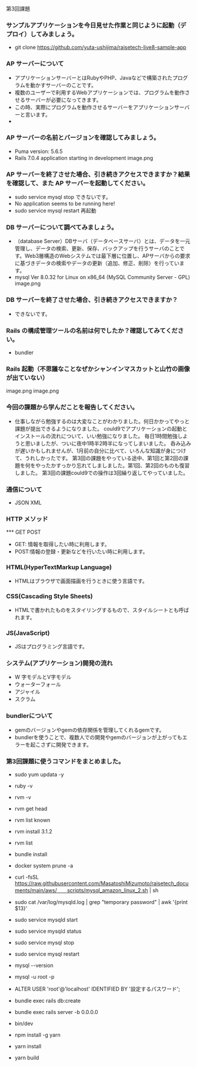 第3回課題
### サンプルアプリケーションを今日見せた作業と同じように起動（デプロイ）してみましょう。
- git clone https://github.com/yuta-ushijima/raisetech-live8-sample-app
### AP サーバーについて
- アプリケーションサーバーとはRubyやPHP、Javaなどで構築されたプログラムを動かすサーバーのことです。
- 複数のユーザーで利用するWebアプリケーションでは、プログラムを動作させるサーバーが必要になってきます。
- この時、実際にプログラムを動作させるサーバーをアプリケーションサーバーと言います。
- 
### AP サーバーの名前とバージョンを確認してみましょう。
- Puma version: 5.6.5　 
- Rails 7.0.4 application starting in development
image.png
### AP サーバーを終了させた場合、引き続きアクセスできますか？結果を確認して、また AP サーバーを起動してください。
- sudo service mysql stop できないです。
- No application seems to be running here!
- sudo service mysql restart 再起動
### DB サーバーについて調べてみましょう。
- （database Server）DBサーバ（データベースサーバ）とは、データを一元管理し、データの検索、更新、保存、バックアップを行うサーバのことです。Web3層構造のWebシステムでは最下層に位置し、APサーバからの要求に基づきデータの検索やデータの更新（追加、修正、削除）を行っています。
- mysql  Ver 8.0.32 for Linux on x86_64 (MySQL Community Server - GPL)
  image.png
### DB サーバーを終了させた場合、引き続きアクセスできますか？
- できないです。
### Rails の構成管理ツールの名前は何でしたか？確認してみてください。
- bundler
### Rails 起動（不思議なことなぜかシャンインマスカットと山竹の画像が出ていない）
image.png
image.png
### 今回の課題から学んだことを報告してください。
- 仕事しながら勉強するのは大変なことがわかりました。何日かかってやっと課題が提出できるようになりました。
could9でアプリケーションの起動とインストールの流れについて、いい勉強になりました。
毎日1時間勉強しようと思いましたが、ついに夜中1時半2時半になってしまいました。
呑み込みが遅いかもしれませんが、1月前の自分に比べて、いろんな知識が身につけて、うれしかったです。
第3回の課題をやっている途中、第1回と第2回の課題を何をやったかすっかり忘れてしましました。第1回、第2回のものも復習しました。
第3回の課題could9での操作は3回繰り返してやっていました。
### 通信について
- JSON XML
### HTTP メソッド
*** GET POST
- GET: 情報を取得したい時に利用します。
- POST:情報の登録・更新などを行いたい時に利用します。
### HTML(HyperTextMarkup Language)
-  HTMLはブラウザで画面描画を行うときに使う言語です。
### CSS(Cascading Style Sheets)
- HTMLで書かれたものをスタイリングするもので、スタイルシートとも呼ばれます。
### JS(JavaScript)
* JSはプログラミング言語です。
### システム(アプリケーション)開発の流れ
* W 字モデルとV字モデル
* ウォーターフォール
* アジャイル
* スクラム
### bundlerについて
- gemのバージョンやgemの依存関係を管理してくれるgemです。
- bundlerを使うことで、複数人での開発やgemのバージョンが上がってもエラーを起こさずに開発できます。

### 第3回課題に使うコマンドをまとめました。
- sudo yum updata -y
- ruby -v
- rvm -v
- rvm get head
- rvm list known
- rvm install 3.1.2
- rvm list
- bundle install 
- docker system prune -a 
- curl -fsSL https://raw.githubusercontent.com/MasatoshiMizumoto/raisetech_documents/main/aws/　　scripts/mysql_amazon_linux_2.sh | sh

- sudo cat /var/log/mysqld.log | grep "temporary password" | awk '{print $13}'
- sudo service mysqld start
- sudo service mysqld status
- sudo service mysql stop
- sudo service mysql restart
-  mysql --version
- mysql -u root -p
- ALTER USER 'root'@'localhost' IDENTIFIED BY '設定するパスワード';
-  bundle exec rails db:create
-  bundle exec rails server -b 0.0.0.0
- bin/dev
-  npm install -g yarn
- yarn install
- yarn build
